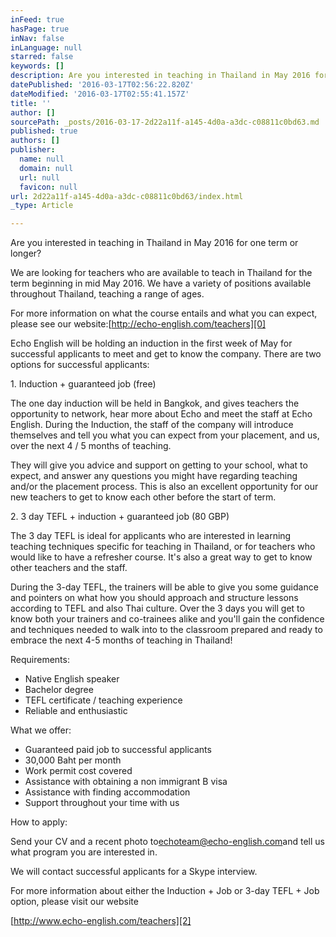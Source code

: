 ```yaml
---
inFeed: true
hasPage: true
inNav: false
inLanguage: null
starred: false
keywords: []
description: Are you interested in teaching in Thailand in May 2016 for one term or longer?
datePublished: '2016-03-17T02:56:22.820Z'
dateModified: '2016-03-17T02:55:41.157Z'
title: ''
author: []
sourcePath: _posts/2016-03-17-2d22a11f-a145-4d0a-a3dc-c08811c0bd63.md
published: true
authors: []
publisher:
  name: null
  domain: null
  url: null
  favicon: null
url: 2d22a11f-a145-4d0a-a3dc-c08811c0bd63/index.html
_type: Article

---
```

Are you interested in teaching in Thailand in May 2016 for one term or longer?

We are looking for teachers who are available to teach in Thailand for the term beginning in mid May 2016\. We have a variety of positions available throughout Thailand, teaching a range of ages.

For more information on what the course entails and what you can expect, please see our website:[http://echo-english.com/teachers][0]

Echo English will be holding an induction in the first week of May for successful applicants to meet and get to know the company. There are two options for successful applicants:

1\. Induction + guaranteed job (free)

The one day induction will be held in Bangkok, and gives teachers the opportunity to network, hear more about Echo and meet the staff at Echo English. During the Induction, the staff of the company will introduce themselves and tell you what you can expect from your placement, and us, over the next 4 / 5 months of teaching.

They will give you advice and support on getting to your school, what to expect, and answer any questions you might have regarding teaching and/or the placement process. This is also an excellent opportunity for our new teachers to get to know each other before the start of term.

2\. 3 day TEFL + induction + guaranteed job (80 GBP)

The 3 day TEFL is ideal for applicants who are interested in learning teaching techniques specific for teaching in Thailand, or for teachers who would like to have a refresher course. It's also a great way to get to know other teachers and the staff.

During the 3-day TEFL, the trainers will be able to give you some guidance and pointers on what how you should approach and structure lessons according to TEFL and also Thai culture. Over the 3 days you will get to know both your trainers and co-trainees alike and you'll gain the confidence and techniques needed to walk into to the classroom prepared and ready to embrace the next 4-5 months of teaching in Thailand!

Requirements:

- Native English speaker  
- Bachelor degree  
- TEFL certificate / teaching experience  
- Reliable and enthusiastic

What we offer:

- Guaranteed paid job to successful applicants  
- 30,000 Baht per month  
- Work permit cost covered  
- Assistance with obtaining a non immigrant B visa  
- Assistance with finding accommodation  
- Support throughout your time with us

How to apply:

Send your CV and a recent photo to[echoteam@echo-english.com][1]and tell us what program you are interested in.

We will contact successful applicants for a Skype interview.

For more information about either the Induction + Job or 3-day TEFL + Job option, please visit our website

[http://www.echo-english.com/teachers][2]

[0]: http://echo-english.com/teachers
[1]: mailto:echoteam@echo-english.com
[2]: http://www.echo-english.com/teachers